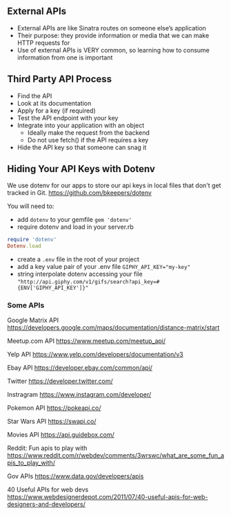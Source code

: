 ## External APIs

* External APIs are like Sinatra routes on someone else’s application
* Their purpose: they provide information or media that we can make HTTP requests for
* Use of external APIs is VERY common, so learning how to consume information from one is important

## Third Party API Process
* Find the API
* Look at its documentation
* Apply for a key (if required)
* Test the API endpoint with your key
* Integrate into your application with an object
  * Ideally make the request from the backend
  * Do not use fetch() if the API requires a key
* Hide the API key so that someone can snag it

## Hiding Your API Keys with Dotenv 

We use dotenv for our apps to store our api keys in local files that don't get tracked in Git.
https://github.com/bkeepers/dotenv

You will need to:
* add `dotenv` to your gemfile `gem 'dotenv'`
* require dotenv and load in your server.rb 
```ruby
require 'dotenv'
Dotenv.load
```
* create a `.env` file in the root of your project
* add a key value pair of your .env file `GIPHY_API_KEY="my-key"`
* string interpolate dotenv accessing your file `"http://api.giphy.com/v1/gifs/search?api_key=#{ENV['GIPHY_API_KEY']}"`

### Some APIs
Google Matrix API
https://developers.google.com/maps/documentation/distance-matrix/start

Meetup.com API
https://www.meetup.com/meetup_api/

Yelp API
https://www.yelp.com/developers/documentation/v3

Ebay API
https://developer.ebay.com/common/api/

Twitter
https://developer.twitter.com/

Instragram
https://www.instagram.com/developer/

Pokemon API
https://pokeapi.co/

Star Wars API
https://swapi.co/

Movies API
https://api.guidebox.com/

Reddit: Fun apis to play with
https://www.reddit.com/r/webdev/comments/3wrswc/what_are_some_fun_apis_to_play_with/

Gov APIs
https://www.data.gov/developers/apis

40 Useful APIs for web devs
https://www.webdesignerdepot.com/2011/07/40-useful-apis-for-web-designers-and-developers/
